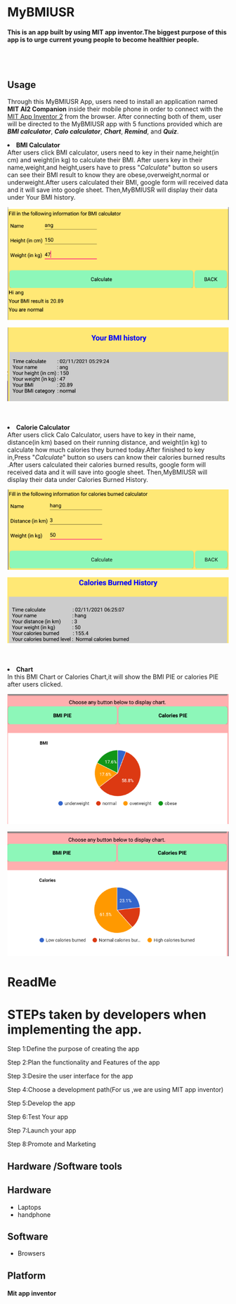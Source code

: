 # **MyBMIUSR**
#### This is an app built by using MIT app inventor.The biggest purpose of this app is to urge current young people to become healthier people.

<br>
<br>

## Usage
Through this MyBMIUSR App, users need to install an application named <b>MIT AI2 Companion</b> inside their mobile phone in order to connect with the [MIT App Inventor 2](http://ai2.appinventor.mit.edu/) from the browser. After connecting both of them, user will be directed to the MyBMIUSR app with 5 functions provided which are <b><i>BMI calculator</i></b>, <b><i>Calo calculator</i></b>, <b><i>Chart</i></b>, <b><i>Remind</i></b>, and <b><i>Quiz</b></i>.

<li><b>BMI Calculator</b></li>
After users click BMI calculator, users need to key in their name,height(in cm) and weight(in kg) to calculate their BMI. After users key in their name,weight,and height,users have to press "<i>Calculate</i>" button so users can see their BMI result to know they are obese,overweight,normal or underweight.After users calculated their BMI, google form will received data and it will save into google sheet. Then,MyBMIUSR will display their data under Your BMI history.
<p align="left">
  <img src="Example1.png">
</p>
<p align="left">
  <img src="Example2.png">
</p>


<br />
<br />
<li><b>Calorie Calculator</b></li>
After users click Calo Calculator, users have to key in their name, distance(in km) based on their running distance, and weight(in kg) to calculate how much calories they burned today.After finished to key in,Press "<i>Calculate</i>"  button so users can know their calories burned results .After users calculated their calories burned results, google form will received data and it will save into google sheet. Then,MyBMIUSR will display their data under Calories Burned History.
<p align="left">
  <img src="Example3.png">
</p>
<p align="left">
  <img src="Example4.png">
</p>

<br />
<br />
<li><b>Chart</b></li>
In this BMI Chart or Calories Chart,it will show the BMI PIE or calories PIE after users clicked.
<p align="left">
  <img src="Example5.png">
</p>
<p align="left">
  <img src="Example6.png">
</p>

# ReadMe

# STEPs taken by developers when implementing the app.
  
Step 1:Define the purpose of creating the app
  
Step 2:Plan the functionality and Features of the app

Step 3:Desire the user interface for the app

Step 4:Choose a development path(For us ,we are using MIT app inventor)

Step 5:Develop the app

Step 6:Test Your app

Step 7:Launch your app

Step 8:Promote and Marketing


## Hardware /Software tools 

## Hardware
- Laptops
- handphone

## Software 
- Browsers 

## Platform 
#### Mit app inventor
